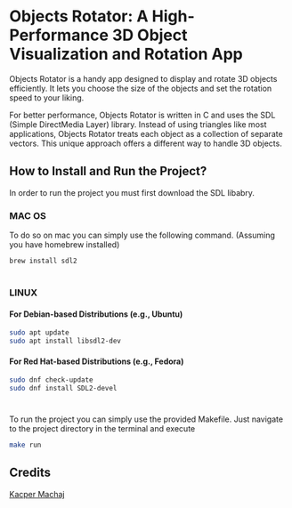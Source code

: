 # Objects Rotator: A High-Performance 3D Object Visualization and Rotation App

Objects Rotator is a handy app designed to display and rotate 3D objects efficiently. It lets you choose the size of the objects and set the rotation speed to your liking.

For better performance, Objects Rotator is written in C and uses the SDL (Simple DirectMedia Layer) library. Instead of using triangles like most applications, Objects Rotator treats each object as a collection of separate vectors. This unique approach offers a different way to handle 3D objects.

 ## How to Install and Run the Project?
In order to run the project you must first download the SDL libabry.

### MAC OS
To do so on mac you can simply use the following command. (Assuming you have homebrew installed)

 ```sh
 brew install sdl2
 ```
#
 ### LINUX
 #### For Debian-based Distributions (e.g., Ubuntu)

  ```sh
sudo apt update
sudo apt install libsdl2-dev
 ```

 #### For Red Hat-based Distributions (e.g., Fedora)

```sh
sudo dnf check-update
sudo dnf install SDL2-devel
 ```
#
 To run the project you can simply use the provided Makefile. Just navigate to the project directory in the terminal and execute
 
 ```sh
make run
 ```

## Credits
[Kacper Machaj](https://github.com/KacperMachaj1)